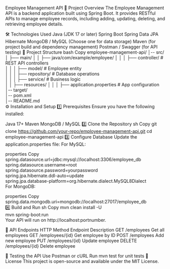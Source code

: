 Employee Management API
📌 Project Overview
The Employee Management API is a backend application built using Spring Boot. It provides RESTful APIs to manage employee records, including adding, updating, deleting, and retrieving employee details.

🛠️ Technologies Used
Java (JDK 17 or later)
Spring Boot
Spring Data JPA
Hibernate
MongoDB / MySQL (Choose one for data storage)
Maven (for project build and dependency management)
Postman / Swagger (for API testing)
📂 Project Structure
bash
Copy
employee-management-api/
│-- src/
│   ├── main/
│   │   ├── java/com/example/employee/
│   │   │   ├── controller/      # REST API controllers  
│   │   │   ├── model/           # Employee entity  
│   │   │   ├── repository/      # Database operations  
│   │   │   ├── service/         # Business logic  
│   │   ├── resources/
│   │   │   ├── application.properties  # App configuration  
│-- target/  
│-- pom.xml  
│-- README.md  
⚙️ Installation and Setup
1️⃣ Prerequisites
Ensure you have the following installed:

Java 17+
Maven
MongoDB / MySQL
2️⃣ Clone the Repository
sh
Copy
git clone https://github.com/your-repo/employee-management-api.git
cd employee-management-api
3️⃣ Configure Database
Update the application.properties file:
For MySQL:

properties
Copy
spring.datasource.url=jdbc:mysql://localhost:3306/employee_db  
spring.datasource.username=root  
spring.datasource.password=yourpassword  
spring.jpa.hibernate.ddl-auto=update  
spring.jpa.database-platform=org.hibernate.dialect.MySQL8Dialect  
For MongoDB:

properties
Copy
spring.data.mongodb.uri=mongodb://localhost:27017/employee_db  
4️⃣ Build and Run
sh
Copy
mvn clean install -U  
mvn spring-boot:run  
Your API will run on http://localhost:portnumber.

🚀 API Endpoints
HTTP Method	          Endpoint	       Description
GET	                 /employees	       Get all employees
GET	                 /employees/{id}   Get employee by ID
POST	             /employees	       Add new employee
PUT                	 /employees/{id}   Update employee
DELETE	             /employees/{id}   Delete employee

🧪 Testing the API
Use Postman or cURL
Run mvn test for unit tests
📜 License
This project is open-source and available under the MIT License.
